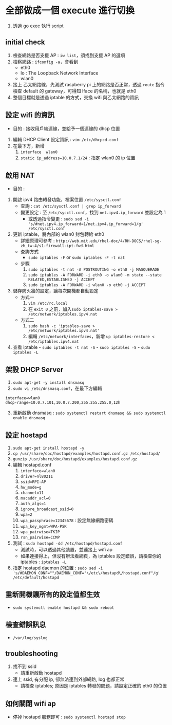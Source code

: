 # 全部做成一個 execute 進行切換
1. 透過 go exec 執行 script

## initial check
1. 檢查網路是否支援 AP : `iw list`，須找到支援 AP 的選項
2. 檢察網路 : `ifconfig -a`，會看到
	- eth0
	- lo : The Loopback Network Interface
	- wlan0
3. 接上 乙太網路線，先測試 raspberry pi 上的網路是否正常，透過 `route` 指令檢查 default 的 gateway，可得知 Iface 的名稱，也就是 eth0
4. 整個目標就是透過 iptable 的方式，交換 wifi 與乙太網路的資訊

## 設定 wifi 的資訊
- 目的 : 接收用戶端連線，並給予一個連線的 dhcp 位置

1. 編輯 DHCP Client 設定資訊 : `vim /etc/dhcpcd.conf`
2. 在最下方，新增
	1. `interface  wlan0`
	2. `static ip_address=10.0.7.1/24` : 指定 wlan0 的 ip 位置
		

## 啟用 NAT
- 目的 : 

1. 開啟 ipv4 路由轉發功能，檔案位置 `/etc/sysctl.conf`
	- 查詢 : `cat /etc/sysctl.conf | grep ip_forward`
	- 變更設定 : 至 `/etc/sysctl.conf`，找到 `net.ipv4.ip_forward` 並設定為 1
		- 或透過指令變更 : `sudo sed -i 's/#net.ipv4.ip_forward=1/net.ipv4.ip_forward=1/g' /etc/sysctl.conf`
2. 更新 iptable，將內部的 wlan0 封包轉給 eth0
	- 詳細原理可參考 : `http://web.mit.edu/rhel-doc/4/RH-DOCS/rhel-sg-zh_tw-4/s1-firewall-ipt-fwd.html`
	- 查詢方式
		- `sudo iptables -F` or `sudo iptables -F -t nat`
	- 步驟
		1. `sudo iptables -t nat -A POSTROUTING -o eth0 -j MASQUERADE`
		2. `sudo iptables -A FORWARD -i eth0 -o wlan0 -m state --state RELATED,ESTABLISHED -j ACCEPT`
		3. `sudo iptables -A FORWARD -i wlan0 -o eth0 -j ACCEPT`
3. 儲存防火牆的設定，讓每次開機都自動設定
	- 方式一
		1. `vim /etc/rc.local`
		2. 在 `exit 0` 之前，加入`sudo iptables-save > /etc/network/iptables.ipv4.nat`
	- 方式二
		1. `sudo bash -c 'iptables-save > /etc/network/iptables.ipv4.nat'`
		2. 編輯 `/etc/network/interfaces`，新增 `up iptables-restore < /etc/iptables.ipv4.nat`
4. 查看 iptable
		- `sudo iptables -t nat -S`
		- `sudo iptables -S`
		- `sudo iptables -L`

## 架設 DHCP Server
1. `sudo apt-get -y install dnsmasq`
2. `sudo vi /etc/dnsmasq.conf`，在最下方編輯
```
interface=wlan0
dhcp-range=10.0.7.101,10.0.7.200,255.255.255.0,12h
```
3. 重新啟動 dnsmasq : `sudo systemctl restart dnsmasq && sudo systemctl enable dnsmasq`

## 設定 hostapd

1. `sudo apt-get install hostapd -y`
2. `cp /usr/share/doc/hostapd/examples/hostapd.conf.gz /etc/hostapd/`
3. `gunzip /usr/share/doc/hostapd/examples/hostapd.conf.gz`
4. 編輯 hostapd.conf
	1. `interface=wlan0`
	2. `driver=nl80211`
	3. `ssid=RPI-AP`
	4. `hw_mode=g`
	5. `channel=11`
	6. `macaddr_acl=0`
	7. `auth_algs=1`
	8. `ignore_broadcast_ssid=0`
	9. `wpa=2`
	10. `wpa_passphrase=12345678` : 設定無線網路密碼
	11. `wpa_key_mgmt=WPA-PSK`
	12. `wpa_pairwise=TKIP`
	13. `rsn_pairwise=CCMP`
5. 測試 : `sudo hostapd -dd /etc/hostapd/hostapd.conf`
	- 測試時，可以透過其他裝置，並連接上 wifi ap
	- 如果連接得上，但沒有辦法看網頁，為 iptables 設定錯誤，請檢查你的 iptables : `iptables -L`
6. 指定 hostapd daemon 的位置 : `sudo sed -i 's/#DAEMON_CONF=""/DAEMON_CONF="\/etc\/hostapd\/hostapd.conf"/g' /etc/default/hostapd`

## 重新開機讓所有的設定值都生效
- `sudo systemctl enable hostapd && sudo reboot`

## 檢查錯誤訊息
- `/var/log/syslog`

## troubleshooting
1. 找不到 ssid
	- 請重新啟動 hostapd
2. 連上 ssid, 有分配 ip, 卻無法連到外部網路, log 也都正常
	- 請檢查 iptables; 原因是 iptables 轉發的問題，請設定正確的 eth0 的位置

## 如何關閉 wifi ap
- 停掉 hostapd 服務即可 : `sudo systemctl hostapd stop`
